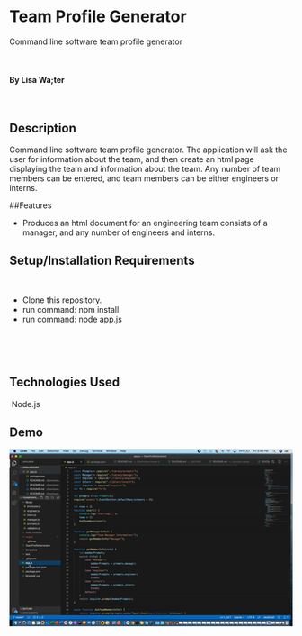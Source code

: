 # Team Profile Generator
Command line software team profile generator


​
#### By Lisa Wa;ter
​
## Description
Command line software  team profile generator. The application will ask the user for information about the team, and then create an html page displaying the team and information about the team. Any number of team members can be entered, and team members can be either engineers or interns.


##Features
​
* Produces an html document for an engineering team consists of a manager, and any number of engineers and interns.
​
​
## Setup/Installation Requirements
​
* Clone this repository.
* run command: npm install
* run command: node app.js
​


​

​
## Technologies Used
​
Node.js

## Demo
![Team Profile Generator](teamprofiledemo.gif)
